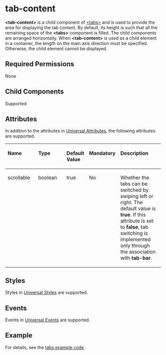 # tab-content<a name="EN-US_TOPIC_0000001173164727"></a>

**<tab-content\>**  is a child component of  [<tabs\>](js-components-container-tabs.md)  and is used to provide the area for displaying the tab content. By default, its height is such that all the remaining space of the  **<tabs\>**  component is filled. The child components are arranged horizontally. When  **<tab-content\>**  is used as a child element in a container, the length on the main axis direction must be specified. Otherwise, the child element cannot be displayed.

## Required Permissions<a name="section11257113618419"></a>

None

## Child Components<a name="s6831289f2fac48a892746bd57f336c26"></a>

Supported

## Attributes<a name="s623ab9c704b24c329d0e91e85a30263e"></a>

In addition to the attributes in  [Universal Attributes](js-components-common-attributes.md), the following attributes are supported.

<a name="table20633101642315"></a>
<table><thead align="left"><tr id="row663331618238"><th class="cellrowborder" valign="top" width="23.119999999999997%" id="mcps1.1.6.1.1"><p id="aa872998ac2d84843a3c5161889afffef"><a name="aa872998ac2d84843a3c5161889afffef"></a><a name="aa872998ac2d84843a3c5161889afffef"></a>Name</p>
</th>
<th class="cellrowborder" valign="top" width="23.119999999999997%" id="mcps1.1.6.1.2"><p id="ab2111648ee0e4f6d881be8954e7acaab"><a name="ab2111648ee0e4f6d881be8954e7acaab"></a><a name="ab2111648ee0e4f6d881be8954e7acaab"></a>Type</p>
</th>
<th class="cellrowborder" valign="top" width="10.48%" id="mcps1.1.6.1.3"><p id="ab377d1c90900478ea4ecab51e9a058af"><a name="ab377d1c90900478ea4ecab51e9a058af"></a><a name="ab377d1c90900478ea4ecab51e9a058af"></a>Default Value</p>
</th>
<th class="cellrowborder" valign="top" width="7.5200000000000005%" id="mcps1.1.6.1.4"><p id="p824610360217"><a name="p824610360217"></a><a name="p824610360217"></a>Mandatory</p>
</th>
<th class="cellrowborder" valign="top" width="35.76%" id="mcps1.1.6.1.5"><p id="a1d574a0044ed42ec8a2603bc82734232"><a name="a1d574a0044ed42ec8a2603bc82734232"></a><a name="a1d574a0044ed42ec8a2603bc82734232"></a>Description</p>
</th>
</tr>
</thead>
<tbody><tr id="row0117609300"><td class="cellrowborder" valign="top" width="23.119999999999997%" headers="mcps1.1.6.1.1 "><p id="p126261111307"><a name="p126261111307"></a><a name="p126261111307"></a>scrollable</p>
</td>
<td class="cellrowborder" valign="top" width="23.119999999999997%" headers="mcps1.1.6.1.2 "><p id="p206261816301"><a name="p206261816301"></a><a name="p206261816301"></a>boolean</p>
</td>
<td class="cellrowborder" valign="top" width="10.48%" headers="mcps1.1.6.1.3 "><p id="p46261615305"><a name="p46261615305"></a><a name="p46261615305"></a>true</p>
</td>
<td class="cellrowborder" valign="top" width="7.5200000000000005%" headers="mcps1.1.6.1.4 "><p id="p116261914304"><a name="p116261914304"></a><a name="p116261914304"></a>No</p>
</td>
<td class="cellrowborder" valign="top" width="35.76%" headers="mcps1.1.6.1.5 "><p id="p1062618163010"><a name="p1062618163010"></a><a name="p1062618163010"></a>Whether the tabs can be switched by swiping left or right. The default value is <strong id="b84843195512"><a name="b84843195512"></a><a name="b84843195512"></a>true</strong>. If this attribute is set to <strong id="b1775133913552"><a name="b1775133913552"></a><a name="b1775133913552"></a>false</strong>, tab switching is implemented only through the association with <strong id="b6395111416560"><a name="b6395111416560"></a><a name="b6395111416560"></a>tab-bar</strong>.</p>
</td>
</tr>
</tbody>
</table>

## Styles<a name="section15751323144115"></a>

Styles in  [Universal Styles](js-components-common-styles.md)  are supported.

## Events<a name="s0c39d3f35b9d4af69a19456ae743c675"></a>

Events in  [Universal Events](js-components-common-events.md)  are supported.

## Example<a name="section11929165914411"></a>

For details, see the  [tabs example code](js-components-container-tabs.md#section14993155318710).

